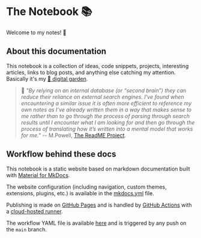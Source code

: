 # The Notebook :books:

Welcome to my notes! 👋



## About this documentation

This notebook is a collection of ideas, code snippets, projects, interesting articles, links to blog posts, and anything else catching my attention. Basically it's my [🌱 digital garden](https://joelhooks.com/digital-garden).

> 📖 _"By relying on an internal database (or “second brain”) they can reduce their reliance on external search engines. I've found when encountering a similar issue it is often more efficient to reference my own notes as I’ve already written them in a way that makes sense to me rather than to go through the process of parsing through search results until I encounter what I am looking for and then go through the process of translating how it’s written into a mental model that works for me."_ -- M.Powell, [The ReadME Project](https://github.com/readme/guides/private-documentation).

## Workflow behind these docs

This notebook is a static website based on markdown documentation built with [Material for MkDocs](https://squidfunk.github.io/mkdocs-material/).

The website configuration (including navigation, custom themes, extensions, plugins, etc.) is available in the [mkdocs.yml](https://github.com/sannae/the-notebook/blob/main/mkdocs.yml) file.

Publishing is made on [GitHub Pages](https://pages.github.com/) and is handled by [GitHub Actions](https://github.com/features/actions) with a [cloud-hosted runner](https://docs.github.com/en/actions/using-github-hosted-runners/about-github-hosted-runners). 

The workflow YAML file is available [here](https://github.com/sannae/the-notebook/blob/main/.github/workflows/ci.yaml) and is triggered by any push on the `main` branch.
